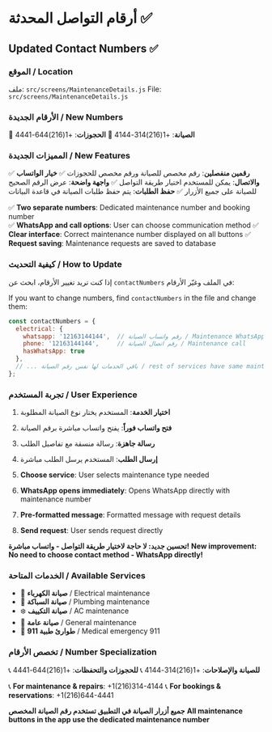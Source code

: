 # أرقام التواصل المحدثة ✅  
## Updated Contact Numbers ✅

### الموقع / Location
ملف: `src/screens/MaintenanceDetails.js`
File: `src/screens/MaintenanceDetails.js`

### الأرقام الجديدة / New Numbers
🔧 **الصيانة**: +1(216)314-4144
📅 **الحجوزات**: +1(216)644-4441

### المميزات الجديدة / New Features
✅ **رقمين منفصلين**: رقم مخصص للصيانة ورقم مخصص للحجوزات
✅ **خيار الواتساب والاتصال**: يمكن للمستخدم اختيار طريقة التواصل
✅ **واجهة واضحة**: عرض الرقم الصحيح للصيانة على جميع الأزرار
✅ **حفظ الطلبات**: يتم حفظ طلبات الصيانة في قاعدة البيانات

✅ **Two separate numbers**: Dedicated maintenance number and booking number  
✅ **WhatsApp and call options**: User can choose communication method
✅ **Clear interface**: Correct maintenance number displayed on all buttons
✅ **Request saving**: Maintenance requests are saved to database

### كيفية التحديث / How to Update
إذا كنت تريد تغيير الأرقام، ابحث عن `contactNumbers` في الملف وغيّر الأرقام:

If you want to change numbers, find `contactNumbers` in the file and change them:

```javascript
const contactNumbers = {
  electrical: {
    whatsapp: '12163144144',  // رقم واتساب الصيانة / Maintenance WhatsApp
    phone: '12163144144',     // رقم اتصال الصيانة / Maintenance call
    hasWhatsApp: true
  },
  // ... باقي الخدمات لها نفس رقم الصيانة / rest of services have same maintenance number
};
```

### تجربة المستخدم / User Experience
1. **اختيار الخدمة**: المستخدم يختار نوع الصيانة المطلوبة
2. **فتح واتساب فوراً**: يفتح واتساب مباشرة برقم الصيانة
3. **رسالة جاهزة**: رسالة منسقة مع تفاصيل الطلب
4. **إرسال الطلب**: المستخدم يرسل الطلب مباشرة

1. **Choose service**: User selects maintenance type needed
2. **WhatsApp opens immediately**: Opens WhatsApp directly with maintenance number
3. **Pre-formatted message**: Formatted message with request details
4. **Send request**: User sends request directly

**تحسين جديد: لا حاجة لاختيار طريقة التواصل - واتساب مباشرة!**
**New improvement: No need to choose contact method - WhatsApp directly!**

### الخدمات المتاحة / Available Services
- 🔌 **صيانة الكهرباء** / Electrical maintenance
- 🚰 **صيانة السباكة** / Plumbing maintenance  
- ❄️ **صيانة التكييف** / AC maintenance
- 🔧 **صيانة عامة** / General maintenance
- 🚨 **طوارئ طبية 911** / Medical emergency 911

### تخصص الأرقام / Number Specialization
📞 **للصيانة والإصلاحات**: +1(216)314-4144
📞 **للحجوزات والتحفظات**: +1(216)644-4441

📞 **For maintenance & repairs**: +1(216)314-4144
📞 **For bookings & reservations**: +1(216)644-4441

**جميع أزرار الصيانة في التطبيق تستخدم رقم الصيانة المخصص**
**All maintenance buttons in the app use the dedicated maintenance number** 